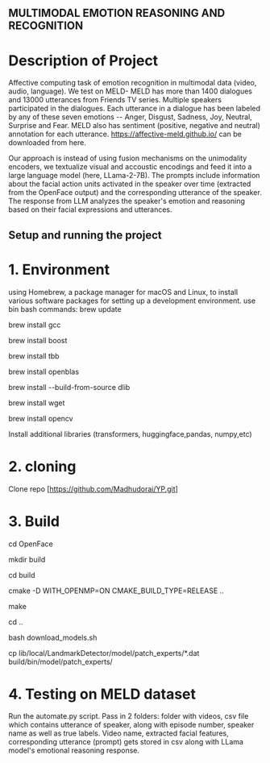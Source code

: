 ## MULTIMODAL EMOTION REASONING AND RECOGNITION 

# Description of Project 
Affective computing task of emotion recognition in multimodal data (video, audio, language). We test on MELD- MELD has more than 1400 dialogues and 13000 utterances from Friends TV series. Multiple speakers participated in the dialogues. Each utterance in a dialogue has been labeled by any of these seven emotions -- Anger, Disgust, Sadness, Joy, Neutral, Surprise and Fear. MELD also has sentiment (positive, negative and neutral) annotation for each utterance. https://affective-meld.github.io/ can be downloaded from here. 

Our approach is instead of using fusion mechanisms on the unimodality encoders, we textualize visual and accoustic encodings and feed it into a large language model (here, LLama-2-7B). The prompts include information about the facial action units activated in the speaker over time (extracted from the OpenFace output) and the corresponding utterance of the speaker. The response from LLM analyzes the speaker's emotion and reasoning based on their facial expressions and utterances.

## Setup and running the project 
# 1. Environment
using Homebrew, a package manager for macOS and Linux, to install various software packages for setting up a development environment. use bin bash commands:
brew update

brew install gcc 

brew install boost

brew install tbb

brew install openblas

brew install --build-from-source dlib

brew install wget

brew install opencv

Install additional libraries (transformers, huggingface,pandas, numpy,etc)

# 2. cloning
Clone repo [https://github.com/Madhudorai/YP.git] 

# 3. Build
cd OpenFace

mkdir build

cd build

cmake -D WITH_OPENMP=ON CMAKE_BUILD_TYPE=RELEASE .. 

make

cd ..

bash download_models.sh 

cp lib/local/LandmarkDetector/model/patch_experts/*.dat build/bin/model/patch_experts/

# 4. Testing on MELD dataset
Run the automate.py script. 
Pass in 2 folders: folder with videos, csv file which contains utterance of speaker, along with episode number, speaker name as well as true labels. Video name, extracted facial features, corresponding utterance (prompt) gets stored in csv along with LLama model's emotional reasoning response. 

